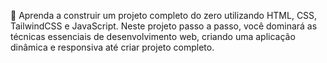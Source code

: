 🚀 Aprenda a construir um projeto completo do zero utilizando HTML, CSS, TailwindCSS e JavaScript. Neste projeto passo a passo, você dominará as técnicas essenciais de desenvolvimento web, criando uma aplicação dinâmica e responsiva até criar projeto completo.
